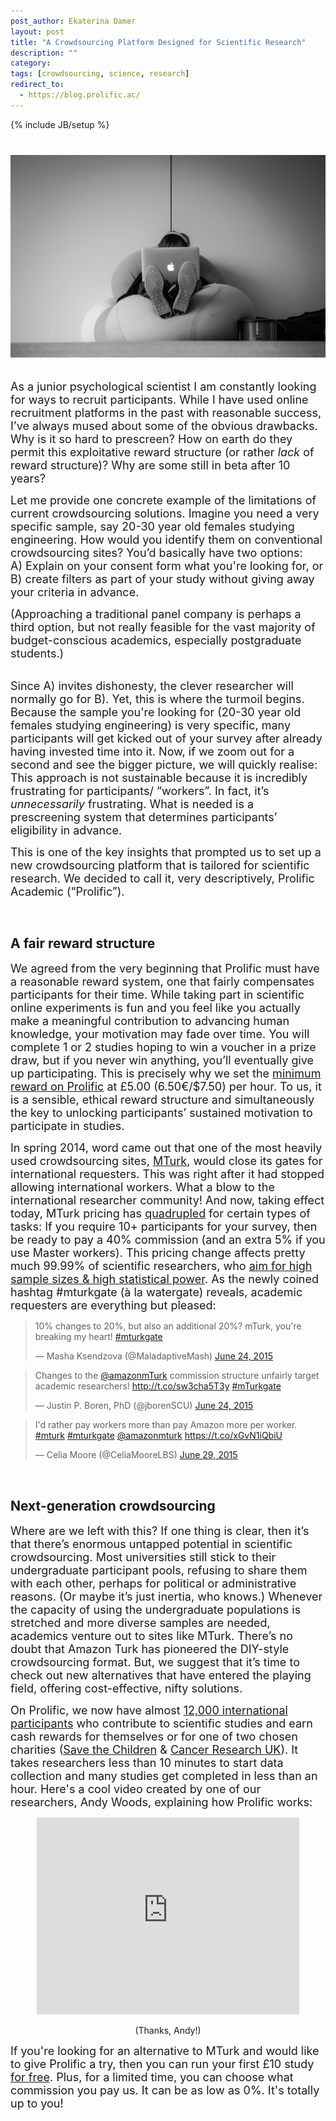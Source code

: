 ```yaml
---
post_author: Ekaterina Damer
layout: post
title: "A Crowdsourcing Platform Designed for Scientific Research"
description: ""
category: 
tags: [crowdsourcing, science, research]
redirect_to:
  - https://blog.prolific.ac/
---
```

{% include JB/setup %}

<div class="row">
	<div class="col-md-14">
 		<img class="img-responsive col-md-12" style="display: block;margin-left: auto;margin-right: auto;margin-top:40px;margin-bottom:15px;" src="/assets/img/LeanBack.jpg">
	 </div>
</div>

<p><font size="4"><br>As a junior psychological scientist I am constantly looking for ways to recruit participants. While I have used online recruitment platforms in the past with reasonable success, I’ve always mused about some of the obvious drawbacks. Why is it so hard to prescreen? How on earth do they permit this exploitative reward structure (or rather <i>lack</i> of reward structure)? Why are some still in beta after 10 years?</font></p>

<p><font size="4">Let me provide one concrete example of the limitations of current crowdsourcing solutions. Imagine you need a very specific sample, say 20-30 year old females studying engineering. How would you identify them on conventional crowdsourcing sites? You’d basically have two options: <br>A) Explain on your consent form what you're looking for, or <br> B) create filters as part of your study without giving away your criteria in advance.</font></p>

<p><font size="4">(Approaching a traditional panel company is perhaps a third option, but not really feasible for the vast majority of budget-conscious academics, especially postgraduate students.)</font></p>

<p><br><font size="4">Since A) invites dishonesty, the clever researcher will normally go for B). Yet, this is where the turmoil begins. Because the sample you're looking for (20-30 year old females studying engineering) is very specific, many participants will get kicked out of your survey after already having invested time into it. Now, if we zoom out for a second and see the bigger picture, we will quickly realise: This approach is not sustainable because it is incredibly frustrating for participants/ “workers”. In fact, it’s <i>unnecessarily</i> frustrating. What is needed is a prescreening system that determines participants’ eligibility in advance.</font></p>

<p><font size="4">This is one of the key insights that prompted us to set up a new crowdsourcing platform that is tailored for scientific research. We decided to call it, very descriptively, Prolific Academic (“Prolific”).</font></p><br>

## A fair reward structure

<p><font size="4">We agreed from the very beginning that Prolific must have a reasonable reward system, one that fairly compensates participants for their time. While taking part in scientific online experiments is fun and you feel like you actually make a meaningful contribution to advancing human knowledge, your motivation may fade over time. You will complete 1 or 2 studies hoping to win a voucher in a prize draw, but if you never win anything, you’ll eventually give up participating. This is precisely why we set the <a href="https://prolificacademic.co.uk/about/pricing">minimum reward on Prolific</a> at £5.00 (6.50€/$7.50) per hour. To us, it is a sensible, ethical reward structure and simultaneously the key to unlocking participants’ sustained motivation to participate in studies.</font></p>

<p><font size="4">In spring 2014, word came out that one of the most heavily used crowdsourcing sites, <a href="https://www.mturk.com">MTurk</a>, would close its gates for international requesters. This was right after it had stopped allowing international workers. What a blow to the international researcher community! And now, taking effect today, MTurk pricing has <a href="https://requester.mturk.com/pricing">quadrupled</a> for certain types of tasks: If you require 10+ participants for your survey, then be ready to pay a 40% commission (and an extra 5% if you use Master workers). This pricing change affects pretty much 99.99% of scientific researchers, who <a href="http://blog.prolificacademic.co.uk/2015/05/22/how-many-participants-shall-i-recruit-can-i-oversample-my-study--recruit-too-many-participants/">aim for high sample sizes & high statistical power</a>. As the newly coined hashtag #mturkgate (à la watergate) reveals, academic requesters are everything but pleased:</font></p>

<div class="row col-md-offset-2"><blockquote class="twitter-tweet" lang="en"><p lang="en" dir="ltr">10% changes to 20%, but also an additional 20%? mTurk, you&#39;re breaking my heart! <a href="https://twitter.com/hashtag/mturkgate?src=hash">#mturkgate</a></p>&mdash; Masha Ksendzova (@MaladaptiveMash) <a href="https://twitter.com/MaladaptiveMash/status/613531518548348928">June 24, 2015</a></blockquote></div>
<script async src="//platform.twitter.com/widgets.js" charset="utf-8"></script>

<div class="row col-md-offset-2"><blockquote class="twitter-tweet" data-cards="hidden" lang="en"><p lang="en" dir="ltr">Changes to the <a href="https://twitter.com/amazonmturk">@amazonmTurk</a> commission structure unfairly target academic researchers! <a href="http://t.co/sw3cha5T3y">http://t.co/sw3cha5T3y</a> <a href="https://twitter.com/hashtag/mTurkgate?src=hash">#mTurkgate</a></p>&mdash; Justin P. Boren, PhD (@jborenSCU) <a href="https://twitter.com/jborenSCU/status/613543565839462400">June 24, 2015</a></blockquote></div>
<script async src="//platform.twitter.com/widgets.js" charset="utf-8"></script>

<div class="row col-md-offset-2"><blockquote class="twitter-tweet" lang="en"><p lang="en" dir="ltr">I&#39;d rather pay workers more than pay Amazon more per worker. <a href="https://twitter.com/hashtag/mturk?src=hash">#mturk</a> <a href="https://twitter.com/hashtag/mturkgate?src=hash">#mturkgate</a> <a href="https://twitter.com/amazonmturk">@amazonmturk</a> <a href="https://t.co/xGvN1iQbiU">https://t.co/xGvN1iQbiU</a></p>&mdash; Celia Moore (@CeliaMooreLBS) <a href="https://twitter.com/CeliaMooreLBS/status/615504386035462144">June 29, 2015</a></blockquote></div>
<script async src="//platform.twitter.com/widgets.js" charset="utf-8"></script><br>

## Next-generation crowdsourcing

<p><font size="4">Where are we left with this? If one thing is clear, then it’s that there’s enormous untapped potential in scientific crowdsourcing. Most universities still stick to their undergraduate participant pools, refusing to share them with each other, perhaps for political or administrative reasons. (Or maybe it’s just inertia, who knows.) Whenever the capacity of using the undergraduate populations is stretched and more diverse samples are needed, academics venture out to sites like MTurk. There’s no doubt that Amazon Turk has pioneered the DIY-style crowdsourcing format. But, we suggest that it’s time to check out new alternatives that have entered the playing field, offering cost-effective, nifty solutions.</font></p>

<p><font size="4">On Prolific, we now have almost <a href="https://prolificacademic.co.uk/demographics">12,000 international participants</a> who contribute to scientific studies and earn cash rewards for themselves or for one of two chosen charities (<a href="https://www.savethechildren.net/">Save the Children</a> & <a href="http://www.cancerresearchuk.org/">Cancer Research UK</a>). It takes researchers less than 10 minutes to start data collection and many studies get completed in less than an hour. Here's a cool video created by one of our researchers, Andy Woods, explaining how Prolific works:<br></font></p>


<p style="text-align: center;"><iframe width="420" height="315" src="https://www.youtube.com/embed/eOlJCN7VnGQ?rel=0" frameborder="0" allowfullscreen></iframe></p>

<p style="text-align: center;">(Thanks, Andy!)</p>
<div class="embed-responsive embed-responsive-16by9">
	<p><font size="4">If you're looking for an alternative to MTurk and would like to give Prolific a try, then you can run your first £10 study <a href="https://prolificacademic.co.uk/rr?ref=5ZFZ276D">for free</a>. Plus, for a limited time, you can choose what commission you pay us. It can be as low as 0%. It's totally up to you!</font></p>
</div>